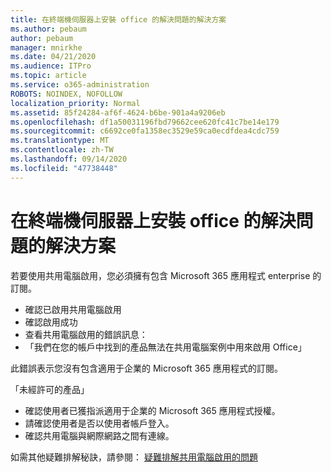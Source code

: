 ```yaml
---
title: 在終端機伺服器上安裝 office 的解決問題的解決方案
ms.author: pebaum
author: pebaum
manager: mnirkhe
ms.date: 04/21/2020
ms.audience: ITPro
ms.topic: article
ms.service: o365-administration
ROBOTS: NOINDEX, NOFOLLOW
localization_priority: Normal
ms.assetid: 85f24284-af6f-4624-b6be-901a4a9206eb
ms.openlocfilehash: df1a50031196fbd79662cee620fc41c7be14e179
ms.sourcegitcommit: c6692ce0fa1358ec3529e59ca0ecdfdea4cdc759
ms.translationtype: MT
ms.contentlocale: zh-TW
ms.lasthandoff: 09/14/2020
ms.locfileid: "47738448"
---
```

# <a name="solutions-for-issues-around-installing-office-on-a-terminal-server"></a>在終端機伺服器上安裝 office 的解決問題的解決方案

若要使用共用電腦啟用，您必須擁有包含 Microsoft 365 應用程式 enterprise 的訂閱。
  
- 確認已啟用共用電腦啟用
- 確認啟用成功
- 查看共用電腦啟用的錯誤訊息：
- 「我們在您的帳戶中找到的產品無法在共用電腦案例中用來啟用 Office」
  
此錯誤表示您沒有包含適用于企業的 Microsoft 365 應用程式的訂閱。

「未經許可的產品」

- 確認使用者已獲指派適用于企業的 Microsoft 365 應用程式授權。
- 請確認使用者是否以使用者帳戶登入。
- 確認共用電腦與網際網路之間有連線。

如需其他疑難排解秘訣，請參閱： [疑難排解共用電腦啟用的問題](https://docs.microsoft.com/DeployOffice/troubleshoot-shared-computer-activation)
